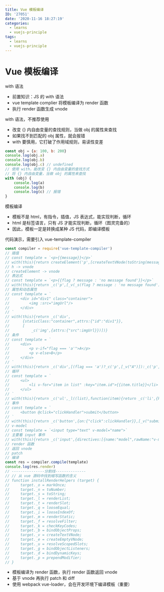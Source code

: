 ```yaml
---
title: Vue 模板编译
ID: '27051'
date: '2020-11-16 18:27:19'
categories:
  - learns
  - vuejs-principle
tags:
  - learns
  - vuejs-principle
---
```


# Vue 模板编译

with 语法

- 前置知识：JS 的 with 语法
- vue template complier 将模板编译为 render 函数
- 执行 render 函数生成 vnode

with 语法，不推荐使用

- 改变 {} 内自由变量的查找规则，当做 obj 的属性来查找
- 如果找不到匹配的 obj 属性，就会报错
- with 要慎用，它打破了作用域规则，易读性变差

``` js 
const obj = {a: 100, b: 200}
console.log(obj.a)
console.log(obj.b)
console.log(obj.c) // undefined
// 使用 with，能改变 {} 内自由变量的查找方式
// 将 {} 内自由变量，当做 obj 的属性来查找
with (obj) {
    console.log(a)
    console.log(b)
    console.log(c) // 报错
} 
```

模板编译

- 模板不是 html，有指令，插值，JS 表达式，能实现判断，循环
- html 是标签语言，只有 JS 才能实现判断，循环（图灵完备的）
- 因此，模板一定是转换成某种 JS 代码，即编译模板

代码演示，需要引入 vue-template-compiler

``` js 
const compiler = require('vue-template-compiler')
// 插值
// const template = `<p>{{message}}</p>`
// with(this){return createElement('p',[createTextVNode(toString(message))])}
// h -> vnode
// createElement -> vnode
// 表达式
// const template = `<p>{{flag ? message : 'no message found'}}</p>`
// with(this){return _c('p',[_v(_s(flag ? message : 'no message found'))])}
// 属性和动态属性
// const template = `
//     <div id="div1" class="container">
//         <img :src="imgUrl"/>
//     </div>
// `
// with(this){return _c('div',
//      {staticClass:"container",attrs:{"id":"div1"}},
//      [
//          _c('img',{attrs:{"src":imgUrl}})])}
// 条件
// const template = `
//     <div>
//         <p v-if="flag === 'a'">A</p>
//         <p v-else>B</p>
//     </div>
// `
// with(this){return _c('div',[(flag === 'a')?_c('p',[_v("A")]):_c('p',[_v("B")])])}
// 循环
// const template = `
//     <ul>
//         <li v-for="item in list" :key="item.id">{{item.title}}</li>
//     </ul>
// `
// with(this){return _c('ul',_l((list),function(item){return _c('li',{key:item.id},[_v(_s(item.title))])}),0)}
// 事件
// const template = `
//     <button @click="clickHandler">submit</button>
// `
// with(this){return _c('button',{on:{"click":clickHandler}},[_v("submit")])}
// v-model
// const template = `<input type="text" v-model="name">`
// 主要看 input 事件
// with(this){return _c('input',{directives:[{name:"model",rawName:"v-model",value:(name),expression:"name"}],attrs:{"type":"text"},domProps:{"value":(name)},on:{"input":function($event){if($event.target.composing)return;name=$event.target.value}}})}
// render 函数
// 返回 vnode
// patch
// 编译
const res = compiler.compile(template)
console.log(res.render)
// ---------------分割线--------------
// // 从 vue 源码中找到缩写函数的含义
// function installRenderHelpers (target) {
//     target._o = markOnce;
//     target._n = toNumber;
//     target._s = toString;
//     target._l = renderList;
//     target._t = renderSlot;
//     target._q = looseEqual;
//     target._i = looseIndexOf;
//     target._m = renderStatic;
//     target._f = resolveFilter;
//     target._k = checkKeyCodes;
//     target._b = bindObjectProps;
//     target._v = createTextVNode;
//     target._e = createEmptyVNode;
//     target._u = resolveScopedSlots;
//     target._g = bindObjectListeners;
//     target._d = bindDynamicKeys;
//     target._p = prependModifier;
// } 
```

- 模板编译为 render 函数，执行 render 函数返回 vnode
- 基于 vnode 再执行 patch 和 diff
- 使用 webpack vue-loader，会在开发环境下编译模板（重要）
